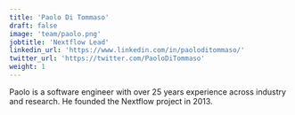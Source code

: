 ```yaml
---
title: 'Paolo Di Tommaso'
draft: false
image: 'team/paolo.png'
jobtitle: 'Nextflow Lead'
linkedin_url: 'https://www.linkedin.com/in/paoloditommaso/'
twitter_url: 'https://twitter.com/PaoloDiTommaso'
weight: 1
---
```


Paolo is a software engineer with over 25 years experience across industry and research. He founded the Nextflow project in 2013.
